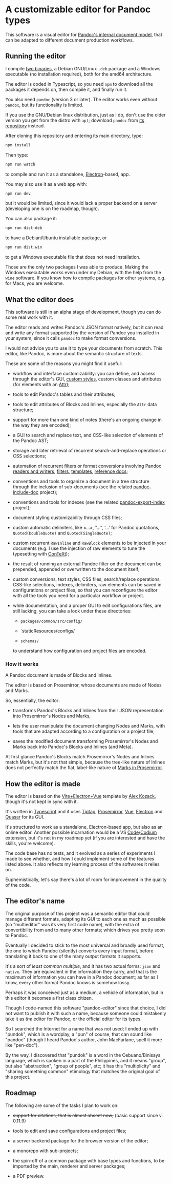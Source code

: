 # A customizable editor for Pandoc types

This software is a visual editor for
[Pandoc's internal document model](https://hackage.haskell.org/package/pandoc-types-1.23.1/docs/Text-Pandoc-Definition.html),
that can be adapted to different document production workflows.

## Running the editor

I compile [two binaries](https://github.com/massifrg/pundok-editor/releases),
a Debian GNU/Linux `.deb` package and a Windows executable (no installation required),
both for the amd64 architecture.

The editor is coded in Typescript, so you need `npm` to download all the packages
it depends on, then compile it, and finally run it.

You also need `pandoc` (version 3 or later).
The editor works even without `pandoc`, but its functionality is limited.

If you use the GNU/Debian linux distribution, just as I do, don't use the older version
you get from the distro with `apt`; download `pandoc` from
[its repository](https://github.com/jgm/pandoc/releases) instead.

After cloning this repository and entering its main directory, type:

```sh
npm install
```

Then type:

```sh
npm run watch
```

to compile and run it as a standalone, [Electron](https://www.electronjs.org/)-based, app.

You may also use it as a web app with:

```sh
npm run dev
```

but it would be limited, since it would lack a proper backend on a server
(developing one is on the roadmap, though).

You can also package it:

```sh
npm run dist:deb
```

to have a Debian/Ubuntu installable package, or

```sh
npm run dist:win
```

to get a Windows executable file that does not need installation.

Those are the only two packages I was able to produce.
Making the Windows executable works even under my Debian,
with the help from the `wine` software.
If you know how to compile packages for other systems, e.g. for Macs, you are welcome.

## What the editor does

This software is still in an alpha stage of development,
though you can do some real work with it.

The editor reads and writes Pandoc's JSON format natively,
but it can read and write any format supported by the version of Pandoc
you installed in your system, since it calls `pandoc` to make format conversions.

I would not advice you to use it to type your documents from scratch.
This editor, like Pandoc, is more about the semantic structure of texts.

These are some of the reasons you might find it useful:

- workflow and interface customizability:
  you can define, and access through the editor's GUI,
  [custom styles](https://pandoc.org/MANUAL.html#custom-styles),
  custom classes and attributes (for elements with an
  [Attr](https://hackage.haskell.org/package/pandoc-types-1.23/docs/Text-Pandoc-Definition.html#t:Attr));

- tools to edit Pandoc's tables and their attributes;

- tools to edit attributes of Blocks and Inlines, especially the `Attr` data structure;

- support for more than one kind of notes (there's an ongoing change in the way they are encoded);

- a GUI to search and replace text, and CSS-like selection of elements of the Pandoc AST;

- storage and later retrieval of recurrent search-and-replace operations
  or CSS selections;

- automation of recurrent filters or format conversions involving Pandoc
  [readers and writers](https://pandoc.org/MANUAL.html#custom-readers-and-writers),
  [filters](https://pandoc.org/filters.html),
  [templates](https://pandoc.org/MANUAL.html#templates),
  [reference docs](https://pandoc.org/MANUAL.html#option--reference-doc);

- conventions and tools to organize a document in a tree structure
  through the inclusion of sub-documents (see the related
  [pandoc-include-doc](https://github.com/massifrg/pandoc-include-doc)
  project);

- conventions and tools for indexes (see the related
  [pandoc-export-index](https://github.com/massifrg/pandoc-export-index)
  project);

- document styling customizability through CSS files;

- custom automatic delimiters, like «...», “...”, ‘...’ for Pandoc quotations,
  `Quoted(DoubleQuote)` and `Quoted(SingleQuote)`;

- custom recurrent `RawInline` and `RawBlock` elements to be injected
  in your documents (e.g. I use the injection of raw elements to tune
  the typesetting with [ConTeXt](https://wiki.contextgarden.net));

- the result of running an external Pandoc filter on the document can be prepended,
  appended or overwritten to the document itself;

- custom conversions, text styles, CSS files, search/replace operations, CSS-like
  selections, indexes, delimiters, raw elements can be saved in configurations
  or project files, so that you can reconfigure the editor with all the tools
  you need for a particular workflow or project.

- while documentation, and a proper GUI to edit configurations files, are still lacking,
  you can take a look under these directories:

  - `packages/common/src/config/`

  - `staticResources/configs/

  - `schemas/`

  to understand how configuration and project files are encoded.

### How it works

A Pandoc document is made of Blocks and Inlines.

The editor is based on Prosemirror, whose documents are made of Nodes and Marks.

So, essentially, the editor:

- transforms Pandoc's Blocks and Inlines from their JSON representation
  into Prosemirror's Nodes and Marks,

- lets the user manipulate the document changing Nodes and Marks,
  with tools that are adapted according to a configuration or a project file,

- saves the modified document transforming Prosemirror's Nodes and Marks
  back into Pandoc's Blocks and Inlines (and Meta).

At first glance Pandoc's Blocks match Prosemirror's Nodes and Inlines match Marks, but it's
not that simple, because the tree-like nature of Inlines does not perfectly match the flat,
label-like nature of [Marks in Prosemirror](https://prosemirror.net/docs/guide/#doc.structure).

## How the editor is made

The editor is based on the
[Vite+Electron+Vue](https://github.com/cawa-93/vite-electron-builder)
template by [Alex Kozack](https://github.com/cawa-93), though it's not kept in sync with it.

It's written in [Typescript](https://www.typescriptlang.org/)
and it uses
[Tiptap](https://tiptap.dev/),
[Prosemirror](https://prosemirror.net/),
[Vue](https://vuejs.org/),
[Electron](https://www.electronjs.org/) and
[Quasar](https://quasar.dev/) for its GUI.

It's structured to work as a standalone, Electron-based app, but also as an online editor.
Another possible incarnation would be a VS
[Code](https://code.visualstudio.com/)/[Codium](https://vscodium.com/) extension,
but it's not in my roadmap yet (if you are interested and have the skills, you're welcome).

The code base has no tests, and it evolved as a series of experiments
I made to see whether, and how I could implement some of the features listed above.
It also reflects my learning process of the softwares it relies on.

Euphemistically, let's say there's a lot of room for improvement in the quality of the code.

## The editor's name

The original purpose of this project was a semantic editor that could manage
different formats, adapting its GUI to each one as much as possible
(so "multieditor" was its very first code name), with the extra of convertibility
from and to many other formats; which drives you pretty soon to Pandoc.

Eventually I decided to stick to the most universal and broadly used format,
the one to which Pandoc (silently) converts every input format, before translating it
back to one of the many output formats it supports.

It's a sort of _least common multiple_, and it has two actual forms: `json` and `native`.
They are equivalent in the information they carry, and that is the maximum
of information you can have in a Pandoc document;
as far as I know, every other format Pandoc knows is somehow lossy.

Perhaps it was conceived just as a medium, a vehicle of information,
but in this editor it becomes a first class citizen.

Though I code-named this software "pandoc-editor" since that choice,
I did not want to publish it with such a name, because someone could mistakenly
take it as _the_ editor for Pandoc, or the official editor for its types.

So I searched the Internet for a name that was not used;
I ended up with "pundok", which is a wordplay, a "pun" of course,
that can sound like "pandoc" (though I heard Pandoc's author,
John MacFarlane, spell it more like "pen-doc").

By the way, I discovered that "pundok" is a word in the Cebuano/Binisaya language,
which is spoken in a part of the Philippines, and it means "group", but also
"abstraction", "group of people", etc;
it has this "multiplicity" and "sharing something common" etimology that matches
the original goal of this project.

## Roadmap

The following are some of the tasks I plan to work on:

- ~~support for citations, that is almost absent now;~~ (basic support since v. 0.11.9)

- tools to edit and save configurations and project files;

- a server backend package for the browser version of the editor;

- a monorepo with sub-projects;

- the spin-off of a common package with base types and functions,
  to be imported by the main, renderer and server packages;

- a PDF preview.
